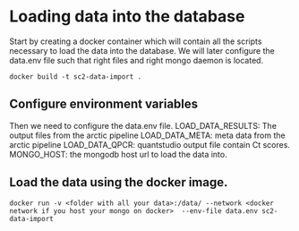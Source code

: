 # Loading data into the database
Start by creating a docker container which will contain all the scripts necessary to load the data into the database. We will later configure the data.env file such that right files and right mongo daemon is located.

```
docker build -t sc2-data-import .
```
## Configure environment variables

Then we need to configure the data.env file. 
LOAD_DATA_RESULTS: The output files from the arctic pipeline
LOAD_DATA_META: meta data from the arctic pipeline
LOAD_DATA_QPCR: quantstudio output file contain Ct scores.
MONGO_HOST: the mongodb host url to load the data into.

## Load the data using the docker image.

```
docker run -v <folder with all your data>:/data/ --network <docker network if you host your mongo on docker>  --env-file data.env sc2-data-import
```
